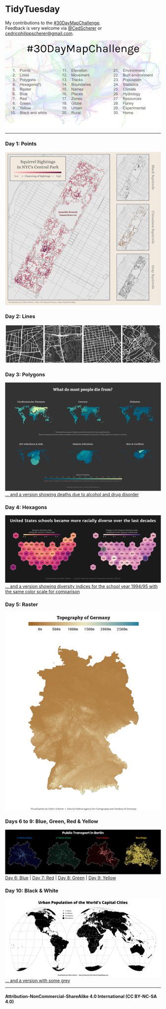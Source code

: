 # TidyTuesday
My contributions to the [#30DayMapChallenge](https://twitter.com/tjukanov/status/1187713840550744066).  
Feedback is very welcome via [@CedScherer](https://twitter.com/cedscherer) or [cedricphilippscherer@gmail.com](mailto:cedricphilippscherer@gmail.com).

![./data/30daymapchallenge.jpg](https://github.com/Z3tt/30daymapchallenge/blob/master/data/30daymapchallenge.jpg)

***

### Day 1: Points
![./Day1_Points/Day1_Points_Squirrels.png](https://github.com/Z3tt/30daymapchallenge/blob/master/Day1_Points/Day1_Points_Squirrels.png)

### Day 2: Lines
![./Day2_Lines/Day2_Lines_OSMnx_Kiez.png](https://github.com/Z3tt/30daymapchallenge/blob/master/Day2_Lines/Day2_Lines_OSMnx_Kiez.png)

### Day 3: Polygons
![./Day3_Polygons/3_Polygons_GlobalMortality.png](https://github.com/Z3tt/30daymapchallenge/blob/master/Day3_Polygons/Day3_Polygons_GlobalMortality.png)
<br>
[... and a version showing deaths due to alcohol and drug disorder](https://github.com/Z3tt/30daymapchallenge/blob/master/Day3_Polygons/Day3_Polygons_Alcohol_Drugs.png)

### Day 4: Hexagons
![./Day4_Hexagons/Day4_Hexagons_SchoolDiversity_hex.png](https://github.com/Z3tt/30daymapchallenge/blob/master/Day4_Hexagons/Day4_Hexagons_SchoolDiversity_hex.png)
<br>
[... and a version showing diversity indices for the school year 1994/95 with the same color scale for comparison](https://github.com/Z3tt/30daymapchallenge/blob/master/Day4_Hexagons/Day4_Hexagons_SchoolDiversity_hex_1994.png)

### Day 5: Raster
![./Day5_Raster/Day5_Raster_GermanyDGM.png](https://github.com/Z3tt/30daymapchallenge/blob/master/Day5_Raster/Day5_Raster_GermanyDGM.png)

### Days 6 to 9: Blue, Green, Red & Yellow
![./Day9_Yellow/Day6to9_BlueRedGreenYellow_BerlinPublicTransport.png](https://github.com/Z3tt/30daymapchallenge/blob/master/Day9_Yellow/Day6to9_BlueRedGreenYellow_BerlinPublicTransport.png)
<br>
[Day 6: Blue](https://github.com/Z3tt/30daymapchallenge/blob/master/Day6_Blue/Day6_Blue_Metro.png) | [Day 7: Red](https://github.com/Z3tt/30daymapchallenge/blob/master/Day7_Red/Day7_Red_Tram.png) | [Day 8: Green](https://github.com/Z3tt/30daymapchallenge/blob/master/Day8_Green/Day8_Green_Railway.png) | [Day 9: Yellow](https://github.com/Z3tt/30daymapchallenge/blob/master/Day9_Yellow/Day9_Yellow_Bus.png)

### Day 10: Black & White
![./Day10_BlackWhite/Day10_BlackWhite_CapitalPop_bw.png](https://github.com/Z3tt/30daymapchallenge/blob/master/Day10_BlackWhite/Day10_BlackWhite_CapitalPop_bw.png)
<br>
[... and a version with some grey](https://github.com/Z3tt/30daymapchallenge/blob/master/Day10_BlackWhite/Day10_BlackWhite_CapitalPop_grey.png)

***

#### Attribution-NonCommercial-ShareAlike 4.0 International (CC BY-NC-SA 4.0)
<div style="width:300px; height:200px">
<img src=https://camo.githubusercontent.com/00f7814990f36f84c5ea74cba887385d8a2f36be/68747470733a2f2f646f63732e636c6f7564706f7373652e636f6d2f696d616765732f63632d62792d6e632d73612e706e67 alt="" height="42">
</div>
